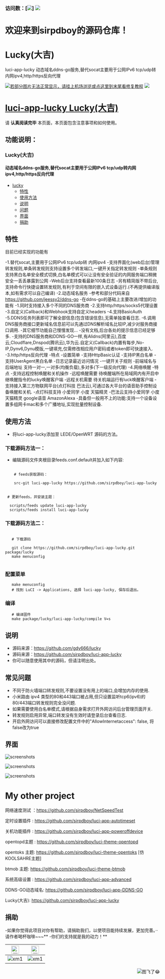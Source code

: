 ### 访问数：[![](https://visitor-badge.glitch.me/badge?page_id=sirpdboy-visitor-badge)] [![](https://img.shields.io/badge/TG群-点击加入-FFFFFF.svg)](https://t.me/joinchat/AAAAAEpRF88NfOK5vBXGBQ)

欢迎来到sirpdboy的源码仓库！
=
# Lucky(大吉)

luci-app-lucky 动态域名ddns-go服务,替代socat主要用于公网IPv6 tcp/udp转内网ipv4,http/https反向代理

[![若部分图片无法正常显示，请挂上机场浏览或点这里到末尾看修复教程](https://visitor-badge.glitch.me/badge?page_id=sirpdboy-visitor-badge)](#解决-github-网页上图片显示失败的问题) [![](https://img.shields.io/badge/TG群-点击加入-FFFFFF.svg)](https://t.me/joinchat/AAAAAEpRF88NfOK5vBXGBQ)

[luci-app-lucky Lucky(大吉)](https://github.com/sirpdboy/luci-app-lucky)
======================


请 **认真阅读完毕** 本页面，本页面包含注意事项和如何使用。

## 功能说明：

### Lucky(大吉)
#### 动态域名ddns-go服务,替代socat主要用于公网IPv6 tcp/udp转内网ipv4,http/https反向代理

<!-- TOC -->

- [lucky](#lucky)
  - [特性](#特性)
  - [使用方法](#使用方法)
  - [说明](#说明)
  - [问题](#常见问题)
  - [界面](#界面)
  - [捐助](#捐助)
 

<!-- /TOC -->

## 特性

目前已经实现的功能有

  -1.替代socat,主要用于公网IPv6 tcp/udp转 内网ipv4
  -支持界面化(web后台)管理转发规则,单条转发规则支持设置多个转发端口,一键开关指定转发规则
  -单条规则支持黑白名单安全模式切换,白名单模式可以让没有安全验证的内网服务端口稍微安全一丢丢暴露到公网
  -Web后台支持查看最新100条日志
  -另有精简版不带后台,支持命令行快捷设置转发规则,有利于空间有限的嵌入式设备运行.(不再提供编译版本,如有需求可以自己编译)
  -2.动态域名服务
  -参考和部分代码来自 https://github.com/jeessy2/ddns-go
  -在ddns-go的基础上主要改进/增加的功能有
  -1.同时支持接入多个不同的DNS服务商
  -2.支持http/https/socks5代理设置
  -3.自定义(Callback)和Webhook支持自定义headers
  -4.支持BasicAuth
  -5.DDNS任务列表即可了解全部信息(包含错误信息),无需单独查看日志.
  -6.调用DNS服务商接口更新域名信息前可以先通过DNS解析域名比较IP,减少对服务商接口调用.
  -其它细节功能自己慢慢发现...
  -没有文档,后台各处的提示信息已经足够多.
  -支持的DNS服务商和DDNS-GO一样,有Alidns(阿里云),百度云,Cloudflare,Dnspod(腾讯云),华为云.自定义(Callback)内置有每步,No-IP,Dynv6,Dynu模版,一键填充,仅需修改相应用户密码或者token即可快速接入.
  -3.http/https反向代理
  -特点
  -设置简单
  -支持HttpBasic认证
  -支持IP黑白名单
  -支持UserAgent黑白名单
  -日志记录最近访问情况
  -一键开关子规则
  -前端域名与后端地址 支持一对一,一对多(均衡负载),多对多(下一级反向代理)
  -4.网络唤醒
  -特点
  -支持远程控制唤醒和关机操作
  -远程唤醒需要 待唤醒端所在局域网内有开启中继唤醒指令的lucky唤醒客户端
  -远程关机需要 待关机端运行有luck唤醒客户端
  -支持接入第三方物联网平台(点灯科技 巴法云),可通过各大平台的语音助手控制设备唤醒和关机.
  -点灯科技支持 小爱同学 小度 天猫精灵
  -巴法云支持小爱同学 小度 天猫精灵 google语音 AmazonAlexa
  -具备但一般用不上的功能:支持一个设备设置多组网卡mac和多个广播地址,实现批量控制设备.

## 使用方法

- 将luci-app-lucky添加至 LEDE/OpenWRT 源码的方法。

### 下载源码方法一：
- 编辑源码文件夹根目录feeds.conf.default并加入如下内容:

```Brach

    # feeds获取源码：
	
    src-git luci-app-lucky https://github.com/sirpdboy/luci-app-lucky
 ``` 
  ```Brach
  
   # 更新feeds，并安装主题：
   
    scripts/feeds update luci-app-lucky
	scripts/feeds install luci-app-lucky
 ``` 	

### 下载源码方法二：

 ```Brach
 
    # 下载源码
	
    git clone https://github.com/sirpdboy/luci-app-lucky.git package/lucky
    make menuconfig
	
 ``` 
### 配置菜单

 ```Brach
    make menuconfig
	# 找到 LuCI -> Applications, 选择 luci-app-lucky, 保存后退出。
 ``` 
 
### 编译

 ```Brach 
    # 编译固件
    make package/lucky/luci-app-lucky/compile V=s
 ```

## 说明

- 源码来源：https://github.com/gdy666/lucky
- 源码来源：https://github.com/sirpdboy/luci-app-lucky
- 你可以随意使用其中的源码，但请注明出处。

## 常见问题

 - 不同于防火墙端口转发规则,不要设置没有用上的端口,会增加内存的使用.
 - 小米路由 ipv4 类型的80和443端口被占用,但只设置监听tcp6(ipv6)的80/443端口转发规则完全没问题.
 - 如果需要使用白名单模式,请根据自身需求打开外网访问后台管理页面开关.
 - 转发规则启用异常,端口转发没有生效时请登录后台查看日志.
 - 开启外网访问可以直接修改配置文件中的"AllowInternetaccess": false, 将false改为true


## 界面

![screenshots](https://raw.githubusercontent.com/sirpdboy/openwrt/master/doc/lucky1.jpg)

![screenshots](https://raw.githubusercontent.com/sirpdboy/openwrt/master/doc/lucky2.jpg)

![screenshots](https://raw.githubusercontent.com/sirpdboy/openwrt/master/doc/lucky3.jpg)


# My other project

网络速度测试 ：https://github.com/sirpdboy/NetSpeedTest

定时设置插件 : https://github.com/sirpdboy/luci-app-autotimeset

关机功能插件 : https://github.com/sirpdboy/luci-app-poweroffdevice

opentopd主题 : https://github.com/sirpdboy/luci-theme-opentopd

opentoks 主题: https://github.com/sirpdboy/luci-theme-opentoks [仿KOOLSAHRE主题]

btmob 主题: https://github.com/sirpdboy/luci-theme-btmob

系统高级设置 : https://github.com/sirpdboy/luci-app-advanced

DDNS-GO动态域名: https://github.com/sirpdboy/luci-app-DDNS-GO

Lucky(大吉): https://github.com/sirpdboy/luci-app-lucky 


## 捐助

-如果你觉得此项目对你有帮助，请捐助我们，以使项目能持续发展，更加完善。··请作者喝杯咖啡~~~**
-你们的支持就是我的动力！**

|     <img src="https://img.shields.io/badge/-支付宝-F5F5F5.svg" href="#赞助支持本项目-" height="25" alt="图飞了😂"/>  |  <img src="https://img.shields.io/badge/-微信-F5F5F5.svg" height="25" alt="图飞了😂" href="#赞助支持本项目-"/>  | 
| :-----------------: | :-------------: |
|![xm1](https://raw.githubusercontent.com/sirpdboy/openwrt/master/doc/支付宝.png) | ![xm1](https://raw.githubusercontent.com/sirpdboy/openwrt/master/doc/微信.png) |

<a href="#readme">
    <img src="https://img.shields.io/badge/-返回顶部-orange.svg" alt="图飞了😂" title="返回顶部" align="right"/>
</a>

